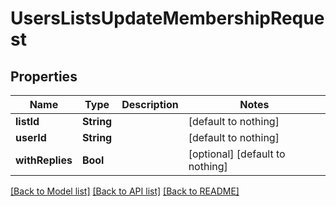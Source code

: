 # UsersListsUpdateMembershipRequest


## Properties
Name | Type | Description | Notes
------------ | ------------- | ------------- | -------------
**listId** | **String** |  | [default to nothing]
**userId** | **String** |  | [default to nothing]
**withReplies** | **Bool** |  | [optional] [default to nothing]


[[Back to Model list]](../README.md#models) [[Back to API list]](../README.md#api-endpoints) [[Back to README]](../README.md)


